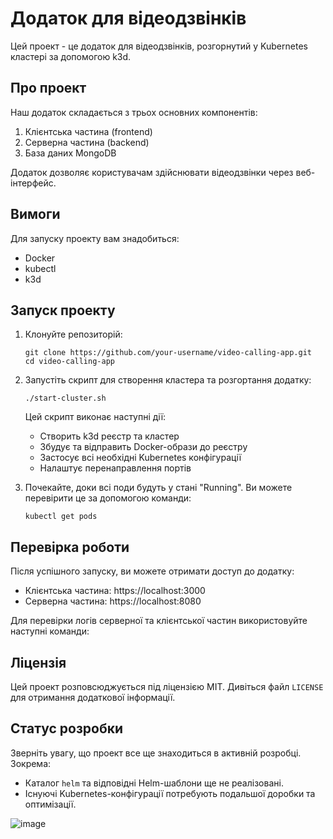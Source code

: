 # Додаток для відеодзвінків

Цей проект - це додаток для відеодзвінків, розгорнутий у Kubernetes кластері за допомогою k3d.

## Про проект

Наш додаток складається з трьох основних компонентів:
1. Клієнтська частина (frontend)
2. Серверна частина (backend)
3. База даних MongoDB

Додаток дозволяє користувачам здійснювати відеодзвінки через веб-інтерфейс.

## Вимоги

Для запуску проекту вам знадобиться:
- Docker
- kubectl
- k3d

## Запуск проекту

1. Клонуйте репозиторій:
   ```
   git clone https://github.com/your-username/video-calling-app.git
   cd video-calling-app
   ```

2. Запустіть скрипт для створення кластера та розгортання додатку:
   ```
   ./start-cluster.sh
   ```

   Цей скрипт виконає наступні дії:
   - Створить k3d реєстр та кластер
   - Збудує та відправить Docker-образи до реєстру
   - Застосує всі необхідні Kubernetes конфігурації
   - Налаштує перенаправлення портів

3. Почекайте, доки всі поди будуть у стані "Running". Ви можете перевірити це за допомогою команди:
   ```
   kubectl get pods
   ```

## Перевірка роботи

Після успішного запуску, ви можете отримати доступ до додатку:

- Клієнтська частина: https://localhost:3000
- Серверна частина: https://localhost:8080

Для перевірки логів серверної та клієнтської частин використовуйте наступні команди:

## Ліцензія

Цей проект розповсюджується під ліцензією MIT. Дивіться файл `LICENSE` для отримання додаткової інформації.

## Статус розробки

Зверніть увагу, що проект все ще знаходиться в активній розробці. Зокрема:

- Каталог `helm` та відповідні Helm-шаблони ще не реалізовані.
- Існуючі Kubernetes-конфігурації потребують подальшої доробки та оптимізації.

![image](https://github.com/user-attachments/assets/8dd1f1e5-fdf7-469b-9adf-c01425d13c86)
